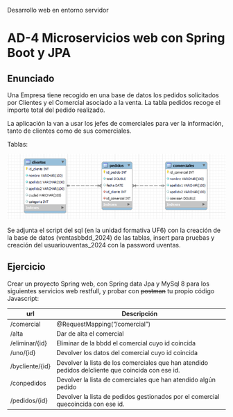 Desarrollo web en entorno servidor

# AD-4 Microservicios web con Spring Boot y JPA

## Enunciado

Una Empresa tiene recogido en una base de datos los pedidos solicitados por Clientes y el Comercial asociado a la venta. La tabla pedidos recoge el importe total del pedido realizado.

La aplicación la van a usar los jefes de comerciales  para ver la información, tanto de clientes como de sus comerciales.

Tablas:

![imagen](/Desarrollo_WE_Servidor_AD-4_imagen1.png)

Se adjunta el script del sql (en la unidad formativa UF6) con la creación de la base de datos (ventasbbdd_2024) de las tablas, insert para pruebas y creación del usuariouventas_2024 con la password uventas.

## Ejercicio

Crear un proyecto Spring web, con Spring data Jpa y MySql 8 para los siguientes servicios web restfull, y probar con ~~postman~~ tu propio código Javascript:

| **url**         | **Descripción**|
| ----------------| ------------- |
| /comercial      | @RequestMapping(“/comercial”)  |
| /alta           | Dar de alta el comercial  |
| /eliminar/{id}  | Eliminar de la bbdd el comercial cuyo id coincida  |
| /uno/{id}       | Devolver los datos del comercial cuyo id coincida  |
| /bycliente/{id} | Devolver la lista de los comerciales que han atendido pedidos delcliente que coincida con ese id. |
| /conpedidos     | Devolver la lista de comerciales que han atendido algún pedido |
| /pedidos/{id}   | Devolver la lista de pedidos gestionados por el comercial quecoincida con ese id. |